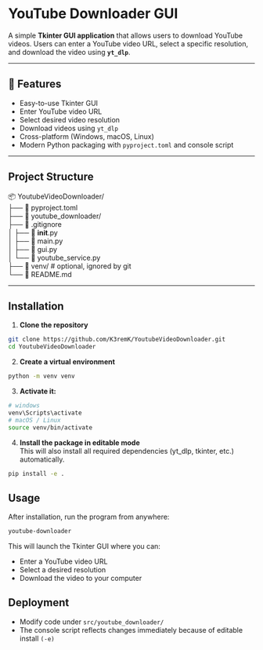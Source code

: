 # YouTube Downloader GUI

A simple **Tkinter GUI application** that allows users to download YouTube videos. Users can enter a YouTube video URL, select a specific resolution, and download the video using **`yt_dlp`**.

---

<h2>🧐 Features</h2>

* Easy-to-use Tkinter GUI
* Enter YouTube video URL
* Select desired video resolution
* Download videos using `yt_dlp`
* Cross-platform (Windows, macOS, Linux)
* Modern Python packaging with `pyproject.toml` and console script

---

## Project Structure

📦 YoutubeVideoDownloader/\
├── 📄 pyproject.toml\
├── 📂 youtube_downloader/\
├── 📄 .gitignore\
│   ├── 📄 __init__.py\
│   ├── 📄 main.py\
│   ├── 📄 gui.py\
│   └── 📄 youtube_service.py\
├── 📂 venv/ # optional, ignored by git\
└── 📄 README.md

---

## Installation

1. **Clone the repository**

```bash
git clone https://github.com/K3remK/YoutubeVideoDownloader.git
cd YoutubeVideoDownloader
```

2. **Create a virtual environment**
```bash
python -m venv venv
```
3. **Activate it:**
````bash
# windows
venv\Scripts\activate
# macOS / Linux
source venv/bin/activate
````
4. **Install the package in editable mode**\
This will also install all required dependencies (yt_dlp, tkinter, etc.) automatically.
````bash
pip install -e .
````

## Usage
After installation, run the program from anywhere:
```bash
youtube-downloader
```
This will launch the Tkinter GUI where you can:
* Enter a YouTube video URL
* Select a desired resolution
* Download the video to your computer

## Deployment
* Modify code under `src/youtube_downloader/`
* The console script reflects changes immediately because of editable install `(-e)`
